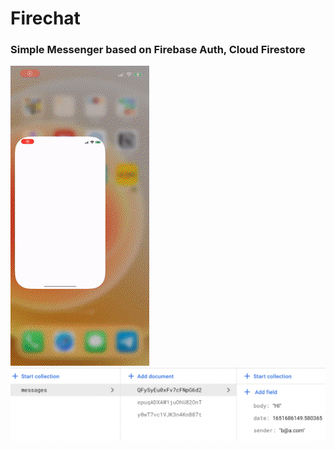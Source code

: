 # Firechat
### Simple Messenger based on Firebase Auth, Cloud Firestore
![](https://github.com/defolty/Firechat/blob/main/Firechat/GitPreview/firechat.gif) 
![](https://github.com/defolty/Firechat/blob/main/Firechat/GitPreview/firestore.png)
